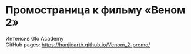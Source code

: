 # Промостраница к фильму «Веном 2»

Интенсив Glo Academy  
GitHub pages: https://hanjidarth.github.io/Venom_2-promo/
